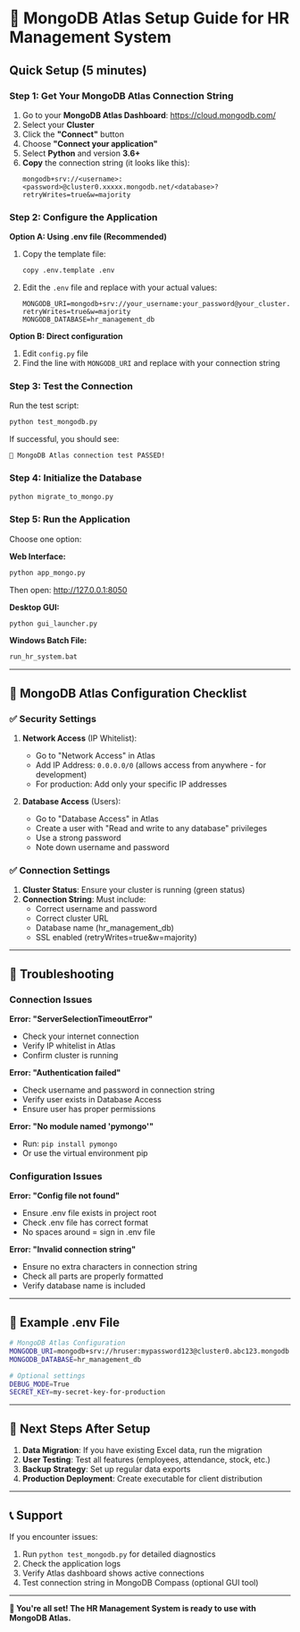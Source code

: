 # 🚀 MongoDB Atlas Setup Guide for HR Management System

## Quick Setup (5 minutes)

### Step 1: Get Your MongoDB Atlas Connection String

1. Go to your **MongoDB Atlas Dashboard**: https://cloud.mongodb.com/
2. Select your **Cluster**
3. Click the **"Connect"** button
4. Choose **"Connect your application"**
5. Select **Python** and version **3.6+**
6. **Copy** the connection string (it looks like this):
   ```
   mongodb+srv://<username>:<password>@cluster0.xxxxx.mongodb.net/<database>?retryWrites=true&w=majority
   ```

### Step 2: Configure the Application

**Option A: Using .env file (Recommended)**

1. Copy the template file:
   ```bash
   copy .env.template .env
   ```

2. Edit the `.env` file and replace with your actual values:
   ```
   MONGODB_URI=mongodb+srv://your_username:your_password@your_cluster.mongodb.net/hr_management_db?retryWrites=true&w=majority
   MONGODB_DATABASE=hr_management_db
   ```

**Option B: Direct configuration**

1. Edit `config.py` file
2. Find the line with `MONGODB_URI` and replace with your connection string

### Step 3: Test the Connection

Run the test script:
```bash
python test_mongodb.py
```

If successful, you should see:
```
🎉 MongoDB Atlas connection test PASSED!
```

### Step 4: Initialize the Database

```bash
python migrate_to_mongo.py
```

### Step 5: Run the Application

Choose one option:

**Web Interface:**
```bash
python app_mongo.py
```
Then open: http://127.0.0.1:8050

**Desktop GUI:**
```bash
python gui_launcher.py
```

**Windows Batch File:**
```bash
run_hr_system.bat
```

---

## 🔧 MongoDB Atlas Configuration Checklist

### ✅ Security Settings

1. **Network Access** (IP Whitelist):
   - Go to "Network Access" in Atlas
   - Add IP Address: `0.0.0.0/0` (allows access from anywhere - for development)
   - For production: Add only your specific IP addresses

2. **Database Access** (Users):
   - Go to "Database Access" in Atlas
   - Create a user with "Read and write to any database" privileges
   - Use a strong password
   - Note down username and password

### ✅ Connection Settings

1. **Cluster Status**: Ensure your cluster is running (green status)
2. **Connection String**: Must include:
   - Correct username and password
   - Correct cluster URL
   - Database name (hr_management_db)
   - SSL enabled (retryWrites=true&w=majority)

---

## 🐛 Troubleshooting

### Connection Issues

**Error: "ServerSelectionTimeoutError"**
- Check your internet connection
- Verify IP whitelist in Atlas
- Confirm cluster is running

**Error: "Authentication failed"**
- Check username and password in connection string
- Verify user exists in Database Access
- Ensure user has proper permissions

**Error: "No module named 'pymongo'"**
- Run: `pip install pymongo`
- Or use the virtual environment pip

### Configuration Issues

**Error: "Config file not found"**
- Ensure .env file exists in project root
- Check .env file has correct format
- No spaces around = sign in .env file

**Error: "Invalid connection string"**
- Ensure no extra characters in connection string
- Check all parts are properly formatted
- Verify database name is included

---

## 📝 Example .env File

```bash
# MongoDB Atlas Configuration
MONGODB_URI=mongodb+srv://hruser:mypassword123@cluster0.abc123.mongodb.net/hr_management_db?retryWrites=true&w=majority
MONGODB_DATABASE=hr_management_db

# Optional settings
DEBUG_MODE=True
SECRET_KEY=my-secret-key-for-production
```

---

## 🎯 Next Steps After Setup

1. **Data Migration**: If you have existing Excel data, run the migration
2. **User Testing**: Test all features (employees, attendance, stock, etc.)
3. **Backup Strategy**: Set up regular data exports
4. **Production Deployment**: Create executable for client distribution

---

## 📞 Support

If you encounter issues:

1. Run `python test_mongodb.py` for detailed diagnostics
2. Check the application logs
3. Verify Atlas dashboard shows active connections
4. Test connection string in MongoDB Compass (optional GUI tool)

---

**🎉 You're all set! The HR Management System is ready to use with MongoDB Atlas.**
